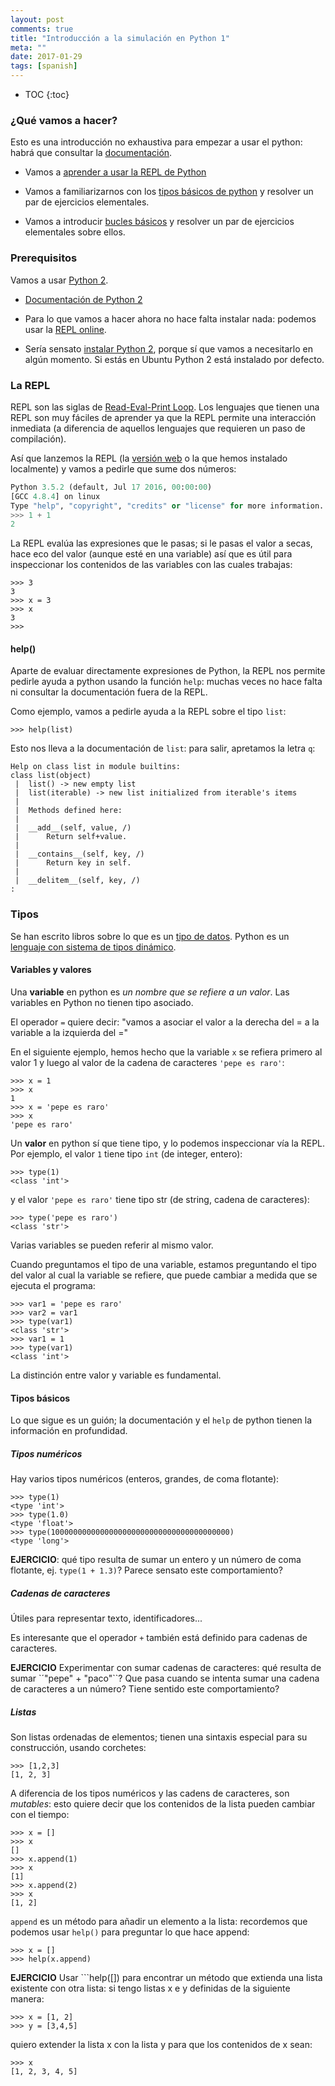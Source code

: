 ```yaml
---
layout: post
comments: true
title: "Introducción a la simulación en Python 1"
meta: ""
date: 2017-01-29
tags: [spanish]
---
```


* TOC
{:toc}

### ¿Qué vamos a hacer?

Esto es una introducción no exhaustiva para empezar a usar el python: habrá que consultar la [documentación](https://docs.python.org/2/).

* Vamos a [aprender a usar la REPL de Python](#la-repl)

* Vamos a familiarizarnos con los [tipos básicos de python](#tipos) y resolver un par de ejercicios elementales.

* Vamos a introducir [bucles básicos](#bucles) y resolver un par de ejercicios elementales sobre ellos.


### Prerequisitos

Vamos a usar [Python 2](https://www.python.org/).

* [Documentación de Python 2](https://docs.python.org/2/)

* Para lo que vamos a hacer ahora no hace falta instalar nada: podemos usar la [REPL online](https://www.python.org/shell/).

* Sería sensato [instalar Python 2](https://www.python.org/downloads/), porque sí que vamos a necesitarlo en algún momento. Si estás en Ubuntu Python 2 está instalado por defecto.

### La REPL

REPL son las siglas de [Read-Eval-Print Loop](https://en.wikipedia.org/wiki/Read%E2%80%93eval%E2%80%93print_loop). Los lenguajes que tienen una REPL son muy fáciles de aprender ya que la REPL permite una interacción inmediata (a diferencia de aquellos lenguajes que requieren un paso de compilación).

Así que lanzemos la REPL (la [versión web](https://www.python.org/shell/) o la que hemos instalado localmente) y vamos a pedirle que sume dos números:

```python
Python 3.5.2 (default, Jul 17 2016, 00:00:00) 
[GCC 4.8.4] on linux
Type "help", "copyright", "credits" or "license" for more information.
>>> 1 + 1
2
```

La REPL evalúa las expresiones que le pasas; si le pasas el valor a secas, hace eco del valor (aunque esté en una variable) así que es útil para inspeccionar los contenidos de las variables con las cuales trabajas:

```
>>> 3
3
>>> x = 3
>>> x
3
>>> 
```

#### help()

Aparte de evaluar directamente expresiones de Python, la REPL nos permite pedirle ayuda a python usando la función  ```help```: muchas veces no hace falta ni consultar la documentación fuera de la REPL.

Como ejemplo, vamos a pedirle ayuda a la REPL sobre el tipo ```list```:

```
>>> help(list)
```

Esto nos lleva a la documentación de ```list```: para salir, apretamos la letra ```q```:

```
Help on class list in module builtins:
class list(object)
 |  list() -> new empty list
 |  list(iterable) -> new list initialized from iterable's items
 |  
 |  Methods defined here:
 |  
 |  __add__(self, value, /)
 |      Return self+value.
 |  
 |  __contains__(self, key, /)
 |      Return key in self.
 |  
 |  __delitem__(self, key, /)
:
```

### Tipos

Se han escrito libros sobre lo que es un [tipo de datos](https://en.wikipedia.org/wiki/Data_type). Python es un [lenguaje con sistema de tipos dinámico](https://en.wikipedia.org/wiki/Type_system#DYNAMIC).

#### Variables y valores

Una **variable** en python es *un nombre que se refiere a un valor*. Las variables en Python no tienen tipo asociado.

El operador ```=``` quiere decir: "vamos a asociar el valor a la derecha del = a la variable a la izquierda del ="

En el siguiente ejemplo, hemos hecho que la variable ```x``` se refiera primero al valor 1 y luego al valor de la cadena de caracteres ```'pepe es raro'```:

```
>>> x = 1
>>> x
1
>>> x = 'pepe es raro'
>>> x
'pepe es raro'
```

Un **valor** en python sí que tiene tipo, y lo podemos inspeccionar vía la REPL. Por ejemplo, el valor ```1``` tiene tipo ```int``` (de integer, entero):

```
>>> type(1)
<class 'int'>
```

y el valor ```'pepe es raro'``` tiene tipo str (de string, cadena de caracteres):

```
>>> type('pepe es raro')
<class 'str'>
```

Varias variables se pueden referir al mismo valor.

Cuando preguntamos el tipo de una variable, estamos preguntando el tipo del valor al cual la variable se refiere, que puede cambiar a medida que se ejecuta el programa:

```
>>> var1 = 'pepe es raro'
>>> var2 = var1
>>> type(var1)
<class 'str'>
>>> var1 = 1
>>> type(var1)
<class 'int'>
```
La distinción entre valor y variable es fundamental.

#### Tipos básicos

Lo que sigue es un guión; la documentación y el ```help``` de python tienen la información en profundidad.

##### Tipos numéricos

Hay varios tipos numéricos (enteros, grandes, de coma flotante):

```
>>> type(1)
<type 'int'>
>>> type(1.0)
<type 'float'>
>>> type(1000000000000000000000000000000000000000)
<type 'long'>
```

**EJERCICIO**: qué tipo resulta de sumar un entero y un número de coma flotante, ej. ```type(1 + 1.3)```? Parece sensato este comportamiento?

##### Cadenas de caracteres

Útiles para representar texto, identificadores...

Es interesante que el operador ```+``` también está definido para cadenas de caracteres.

**EJERCICIO** Experimentar con sumar cadenas de caracteres: qué resulta de sumar `´"pepe" + "paco"``? Que pasa cuando se intenta sumar una cadena de caracteres a un número? Tiene sentido este comportamiento?

##### Listas

Son listas ordenadas de elementos; tienen una sintaxis especial para su construcción, usando corchetes:

```
>>> [1,2,3]
[1, 2, 3]
```

A diferencia de los tipos numéricos y las cadens de caracteres, son *mutables*: esto quiere decir que los contenidos de la lista pueden cambiar con el tiempo:

```
>>> x = []
>>> x
[]
>>> x.append(1)
>>> x
[1]
>>> x.append(2)
>>> x
[1, 2]
```

```append``` es un método para añadir un elemento a la lista: recordemos que podemos usar ```help()``` para preguntar lo que hace append:

```
>>> x = []
>>> help(x.append)
```

**EJERCICIO** Usar ```help([]) para encontrar un método que extienda una lista existente con otra lista: si tengo listas x e y definidas de la siguiente manera:

```
>>> x = [1, 2]
>>> y = [3,4,5]
```

quiero extender la lista x con la lista y para que los contenidos de x sean:

```
>>> x
[1, 2, 3, 4, 5]
```




